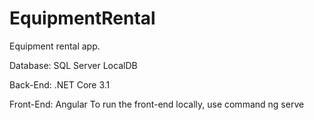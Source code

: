 # EquipmentRental
Equipment rental app.

Database: SQL Server LocalDB

Back-End: .NET Core 3.1

Front-End: Angular
To run the front-end locally, use command 
ng serve
